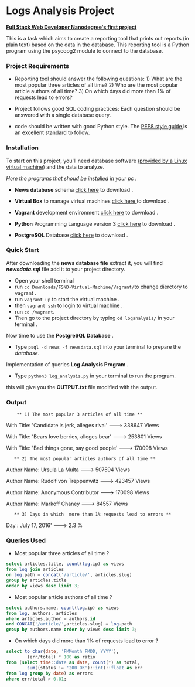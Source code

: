 #  Logs Analysis Project

 **[Full Stack Web Developer Nanodegree's first project](#)** 

This is a task which aims to create a reporting tool that prints out reports (in plain text) based on the data in the database. This reporting tool is a Python program using the psycopg2 module to connect to the database.

### Project Requirements
* Reporting tool should answer the following questions:
           1) What are the most popular three articles of all time?
           2) Who are the most popular article authors of all time?
           3) On which days did more than 1% of requests lead to errors?

* Project follows good SQL coding practices: Each question should be answered
 with a single database query.
* code should be written with good Python style. The [PEP8 style guide ](https://www.python.org/dev/peps/pep-0008/) is an excellent standard to follow. 



### Installation

To start on this project, you'll need database software [(provided by a Linux virtual machine)](#) 
and the data to analyze.

*Here the programs that shoud be installed in your pc :*

* **News database** schema [click here](https://d17h27t6h515a5.cloudfront.net/topher/2016/August/57b5f748_newsdata/newsdata.zip) to download .

* **Virtual Box** to manage virtual machines [click here ](https://www.virtualbox.org/wiki/Downloads) to download .

* **Vagrant** development environment [click here](https://www.vagrantup.com/) to download .

* **Python** Programming Language version 3 [click here](https://www.python.org/) to download .

* **PostgreSQL** Database [click here](https://www.postgresql.org/) to download .


### Quick Start

After downloading the **news database file** extract it, you will find **_newsdata.sql_** file 
add it to your project directory.
* Open your shell terminal
* run `cd Downloads/FSND-Virtual-Machine/Vagrant/`to change dierctory to vagrant .
* run `vagrant up` to start the virtual machine .
* then `vagrant ssh` to login to virtual machine .
* run `cd /vagrant`.
* Then go to the project directory by typing `cd loganalysis/` in your terminal .

Now time to use the **PostgreSQL Database** .
* Type `psql -d news -f newsdata.sql` into your terminal to prepare the _database_.

 Implementation of queries **Log Analysis Program** .
* Type `python3 log_analysis.py` in your terminal to run the program.

this will give you the **OUTPUT.txt** file modified with the output.


### Output

       
        ** 1) The most popular 3 articles of all time ** 

With Title: 'Candidate is jerk, alleges rival' --->  338647  Views

With Title: 'Bears love berries, alleges bear' --->  253801  Views 

With Title: 'Bad things gone, say good people' --->  170098  Views

       ** 2) The most popular articles authors of all time ** 
       
Author Name: Ursula La Multa ---> 507594 Views 
 
Author Name: Rudolf von Treppenwitz ---> 423457 Views 
 
Author Name: Anonymous Contributor ---> 170098 Views 
 
Author Name: Markoff Chaney ---> 84557 Views

       ** 3) Days in which  more than 1% requests lead to errors **

  Day : July 17, 2016' --->  2.3 % 



### Queries Used

*  Most popular three articles of all time ?
```sql
select articles.title, count(log.ip) as views
from log join articles
on log.path = concat('/article/', articles.slug)
group by articles.title
order by views desc limit 3;
```


* Most popular article authors of all time ?
```sql
select authors.name, count(log.ip) as views
from log, authors, articles
where articles.author = authors.id
and CONCAT('/article/',articles.slug) = log.path
group by authors.name order by views desc limit 3;
```

* On which days did more than 1% of requests lead to error ?
```sql
select to_char(date, 'FMMonth FMDD, YYYY'),
        (err/total) * 100 as ratio
from (select time::date as date, count(*) as total,
        sum((status != '200 OK')::int)::float as err
from log group by date) as errors
where err/total > 0.01;
```


